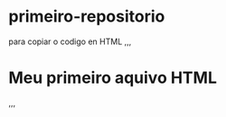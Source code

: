 # primeiro-repositorio

para copiar o codigo en HTML
,,,
<html>  
  <h1>Meu primeiro aquivo HTML</h1>
</html>
,,,
